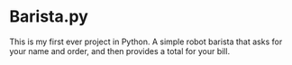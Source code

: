 # Barista.py
This is my first ever project in Python. A simple robot barista that asks for your name and order, and then provides a total for your bill.
